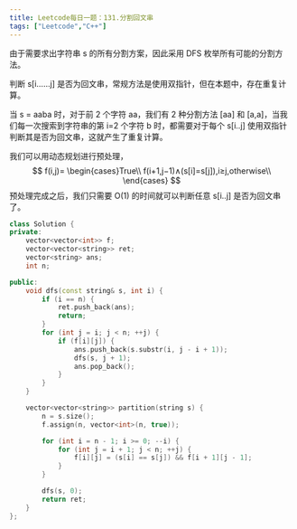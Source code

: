 ```yaml
---
title: Leetcode每日一题：131.分割回文串
tags: ["Leetcode","C++"]
---
```


由于需要求出字符串 s 的所有分割方案，因此采用 DFS 枚举所有可能的分割方法。

判断 s[i……j] 是否为回文串，常规方法是使用双指针，但在本题中，存在重复计算。

当 s = aaba 时，对于前 2 个字符 aa，我们有 2 种分割方法 [aa] 和 [a,a]，当我们每一次搜索到字符串的第 i=2 个字符 b 时，都需要对于每个 s[i..j] 使用双指针判断其是否为回文串，这就产生了重复计算。

我们可以用动态规划进行预处理，
$$
f(i,j)=
\begin{cases}True\\
f(i+1,j−1)∧(s[i]=s[j]),i≥j,otherwise\\
\end{cases}
$$
预处理完成之后，我们只需要 O(1) 的时间就可以判断任意 s[i..j] 是否为回文串了。

~~~c++
class Solution {
private:
    vector<vector<int>> f;
    vector<vector<string>> ret;
    vector<string> ans;
    int n;

public:
    void dfs(const string& s, int i) {
        if (i == n) {
            ret.push_back(ans);
            return;
        }
        for (int j = i; j < n; ++j) {
            if (f[i][j]) {
                ans.push_back(s.substr(i, j - i + 1));
                dfs(s, j + 1);
                ans.pop_back();
            }
        }
    }

    vector<vector<string>> partition(string s) {
        n = s.size();
        f.assign(n, vector<int>(n, true));

        for (int i = n - 1; i >= 0; --i) {
            for (int j = i + 1; j < n; ++j) {
                f[i][j] = (s[i] == s[j]) && f[i + 1][j - 1];
            }
        }

        dfs(s, 0);
        return ret;
    }
};
~~~

